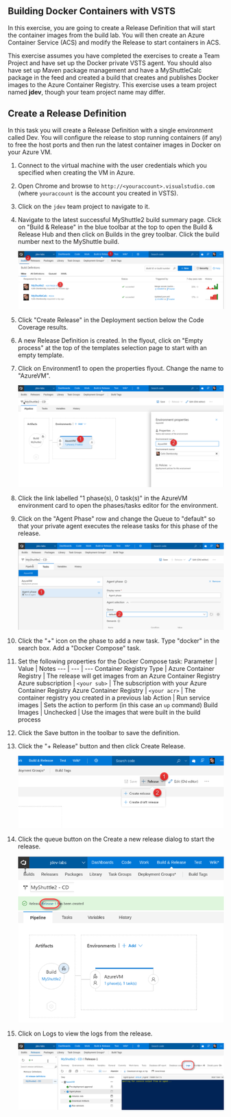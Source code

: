 ## Building Docker Containers with VSTS

In this exercise, you are going to create a Release Definition that will start the container images from the build lab. You will then create an Azure Container Service (ACS) and modify the Release to start containers in ACS.

This exercise assumes you have completed the exercises to create a Team Project and have set up the Docker private VSTS agent. You should also have set up Maven package management and have a MyShuttleCalc package in the feed and created a build that creates and publishes Docker images to the Azure Container Registry. This exercise uses a team project named **jdev**, though your team project name may differ.

Create a Release Definition
---------------------------

In this task you will create a Release Definition with a single environment called Dev. You will configure the release to stop running containers (if any) to free the host ports and then run the latest container images in Docker on your Azure VM.

1. Connect to the virtual machine with the user credentials which you specified when creating the VM in Azure.
1. Open Chrome and browse to `http://<youraccount>.visualstudio.com` (where `youraccount` is the account you created in VSTS).
1. Click on the `jdev` team project to navigate to it.
1. Navigate to the latest successful MyShuttle2 build summary page. Click on "Build & Release" in the blue toolbar at the top to open the Build & Release Hub and then click on Builds in the grey toolbar. Click the build number next to the MyShuttle build.

    ![Navigate to the latest MyShuttle2 build](images/docker-release/navigate-to-build.png "Navigate to the latest MyShuttle2 build")

1. Click "Create Release" in the Deployment section below the Code Coverage results.
1. A new Release Definition is created. In the flyout, click on "Empty process" at the top of the templates selection page to start with an empty template.
1. Click on Environment1 to open the properties flyout. Change the name to "AzureVM".

    ![Rename Environment1](images/docker-release/rename-env1.png "Rename Environment1")

1. Click the link labelled "1 phase(s), 0 task(s)" in the AzureVM environment card to open the phases/tasks editor for the environment.
1. Click on the "Agent Phase" row and change the Queue to "default" so that your private agent executes the release tasks for this phase of the release.

    ![Edit the phase settings](images/docker-release/edit-phase-settings.png "Edit the phase settings")

1. Click the "+" icon on the phase to add a new task. Type "docker" in the search box. Add a "Docker Compose" task.
1. Set the following properties for the Docker Compose task:
    Parameter | Value | Notes
    --- | --- | ---
    Container Registry Type | Azure Container Registry | The release will get images from an Azure Container Registry
    Azure subscription | `<your sub>` | The subscription with your Azure Container Registry
    Azure Container Registry | `<your acr>` | The container registry you created in a previous lab
    Action | Run service images | Sets the action to perform (in this case an `up` command)
    Build Images | Unchecked | Use the images that were built in the build process

1. Click the Save button in the toolbar to save the definition.
1. Click the "+ Release" button and then click Create Release.

    ![Create a new Release](images/docker-release/create-release.png "Create a new Release")

1. Click the queue button on the Create a new release dialog to start the release.

    ![Click the release number](images/docker-release/click-release.png "Click the release number")

1. Click on Logs to view the logs from the release.

    ![Click Logs](images/docker-release/click-logs.png "Click Logs")


